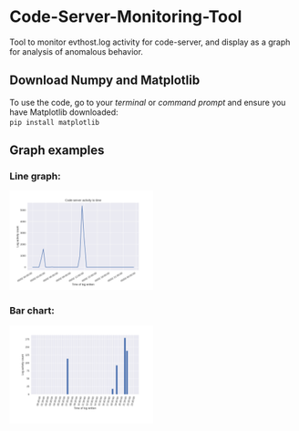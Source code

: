 # Code-Server-Monitoring-Tool
Tool to monitor evthost.log activity for code-server, and display as a graph for analysis of anomalous behavior.

## Download Numpy and Matplotlib
To use the code, go to your _terminal_ or _command prompt_ and ensure you have Matplotlib downloaded:  
`pip install matplotlib`

## Graph examples
### Line graph:  
<img src="graphs/20210501T190127-line.png" width=50%>  

### Bar chart:
<img src="graphs/20210425T180819-bar.png" width=50%>  
   
